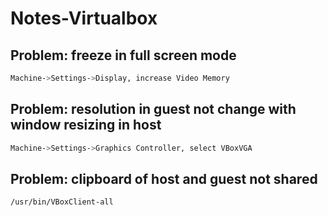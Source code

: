 # Notes-Virtualbox  
## Problem: freeze in full screen mode  
```bash
Machine->Settings->Display, increase Video Memory  
```
## Problem: resolution in guest not change with window resizing in host  
```bash
Machine->Settings->Graphics Controller, select VBoxVGA  
```
## Problem: clipboard of host and guest not shared  
```bash
/usr/bin/VBoxClient-all
```
